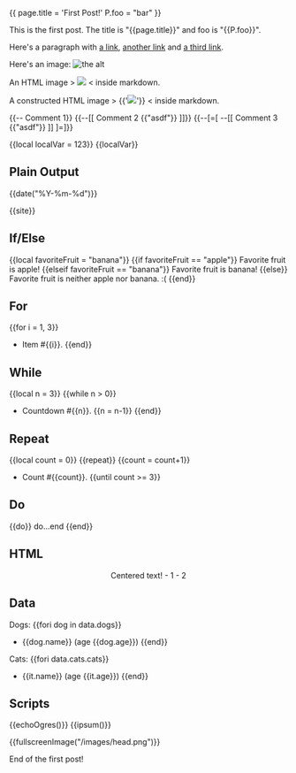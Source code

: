 {{
page.title = 'First Post!'
P.foo = "bar"
}}



This is the first post. The title is "{{page.title}}" and foo is "{{P.foo}}".

Here's a paragraph with [a link](http://foo.example.com/), [another link]({{url"/relative-link"}}) and [a third link]({{/other-relative-link}}).

Here's an image: ![the alt]({{/images/head.png}})

An HTML image > <img src="{{/images/head.png}}"> < inside markdown.

A constructed HTML image > {{'<img src="'..url'/images/head.png'..'">'}} < inside markdown.

{{-- Comment 1}}
{{--[[ Comment 2 {{"asdf"}} ]]}}
{{--[=[ --[[ Comment 3 {{"asdf"}} ]] ]=]}}

{{local localVar = 123}}
{{localVar}}



## Plain Output

{{date("%Y-%m-%d")}}

{{site}}



## If/Else

{{local favoriteFruit = "banana"}}
{{if favoriteFruit == "apple"}}
Favorite fruit is apple!
{{elseif favoriteFruit == "banana"}}
Favorite fruit is banana!
{{else}}
Favorite fruit is neither apple nor banana. :(
{{end}}



## For

{{for i = 1, 3}}
- Item #{{i}}.
{{end}}



## While

{{local n = 3}}
{{while n > 0}}
- Countdown #{{n}}.
{{n = n-1}}
{{end}}



## Repeat

{{local count = 0}}
{{repeat}}
{{count = count+1}}
- Count #{{count}}.
{{until count >= 3}}



## Do

{{do}}
do...end
{{end}}



## HTML

<p style="text-align: center;">
	Centered text!
	- 1
	- 2
</p>



## Data

Dogs:
{{fori dog in data.dogs}}
- {{dog.name}} (age {{dog.age}})
{{end}}

Cats:
{{fori data.cats.cats}}
- {{it.name}} (age {{it.age}})
{{end}}



## Scripts

{{echoOgres()}} {{ipsum()}}

{{fullscreenImage("/images/head.png")}}



End of the first post!
